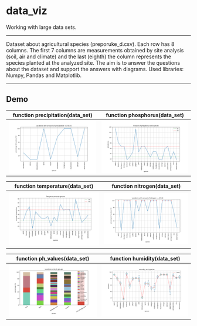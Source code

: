 # data_viz

Working with large data sets.
***
Dataset about agricultural species (preporuke\_d.csv).
Each row has 8 columns.
The first 7 columns are measurements obtained by site analysis (soil, air and climate) and the last (eighth)
the column represents the species planted at the analyzed site.
The aim is to answer the questions about the dataset and support the answers with diagrams.
Used libraries: Numpy, Pandas and Matplotlib.
***
Demo
---

  function precipitation(data_set) | function phosphorus(data_set)
  ------------- | -------------
  <img src="/diagrams/precipitation.png" alt="drawing" style="width:400px;"/> | <img src="/diagrams/phosphorus.png" alt="drawing" style="width:400px;"/>
  
  function temperature(data_set) | function nitrogen(data_set)
  ------------- | -------------
  <img src="/diagrams/temperature.png" alt="drawing" style="width:400px;"/> | <img src="/diagrams/nitrogen.png" alt="drawing" style="width:400px;"/>
  
  function ph_values(data_set) | function humidity(data_set)
  ------------- | -------------
  <img src="/diagrams/ph.png" alt="drawing" style="width:400px;"/> | <img src="/diagrams/humidity.png" alt="drawing" style="width:400px;"/>
